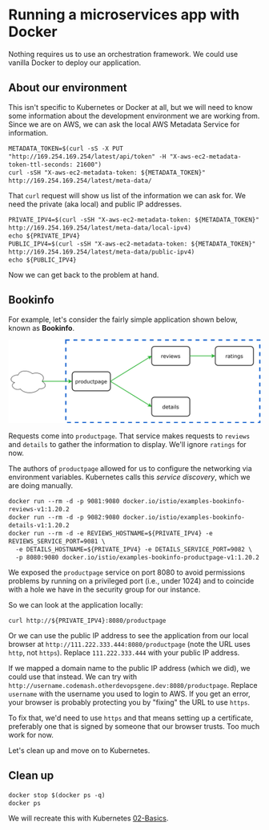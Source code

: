 # Running a microservices app with Docker

Nothing requires us to use an orchestration framework. We could use vanilla
Docker to deploy our application.

## About our environment

This isn't specific to Kubernetes or Docker at all, but we will need to know
some information about the development environment we are working from. Since we
are on AWS, we can ask the local AWS Metadata Service for information.

```shell
METADATA_TOKEN=$(curl -sS -X PUT "http://169.254.169.254/latest/api/token" -H "X-aws-ec2-metadata-token-ttl-seconds: 21600")
curl -sSH "X-aws-ec2-metadata-token: ${METADATA_TOKEN}" http://169.254.169.254/latest/meta-data/
```

That `curl` request will show us list of the information we can ask for. We need
the private (aka local) and public IP addresses. 

```shell
PRIVATE_IPV4=$(curl -sSH "X-aws-ec2-metadata-token: ${METADATA_TOKEN}" http://169.254.169.254/latest/meta-data/local-ipv4)
echo ${PRIVATE_IPV4}
PUBLIC_IPV4=$(curl -sSH "X-aws-ec2-metadata-token: ${METADATA_TOKEN}" http://169.254.169.254/latest/meta-data/public-ipv4)
echo ${PUBLIC_IPV4}
```

Now we can get back to the problem at hand.

## Bookinfo

For example, let's consider the fairly simple application shown below, known as
**Bookinfo**. 

<img src="../bookinfo-basic.svg">

Requests come into `productpage`. That service makes requests to `reviews` and
`details` to gather the information to display. We'll ignore `ratings` for now.

The authors of `productpage` allowed for us to configure the networking via
environment variables. Kubernetes calls this *service discovery*, which we are
doing manually. 

```shell
docker run --rm -d -p 9081:9080 docker.io/istio/examples-bookinfo-reviews-v1:1.20.2
docker run --rm -d -p 9082:9080 docker.io/istio/examples-bookinfo-details-v1:1.20.2
docker run --rm -d -e REVIEWS_HOSTNAME=${PRIVATE_IPV4} -e REVIEWS_SERVICE_PORT=9081 \
  -e DETAILS_HOSTNAME=${PRIVATE_IPV4} -e DETAILS_SERVICE_PORT=9082 \
  -p 8080:9080 docker.io/istio/examples-bookinfo-productpage-v1:1.20.2
```

We exposed the `productpage` service on port 8080 to avoid permissions problems
by running on a privileged port (i.e., under 1024) and to coincide with a hole
we have in the security group for our instance.

So we can look at the application locally:

```shell
curl http://${PRIVATE_IPV4}:8080/productpage
```

Or we can use the public IP address to see the application from our local
browser at `http://111.222.333.444:8080/productpage` (note the URL uses `http`,
not `https`). Replace `111.222.333.444` with your public IP address.

If we mapped a domain name to the public IP address (which we did), we could use
that instead. We can try with
`http://username.codemash.otherdevopsgene.dev:8080/productpage`. Replace
`username` with the username you used to login to AWS. If you get an error, your
browser is probably protecting you by "fixing" the URL to use `https`. 

To fix that, we'd need to use `https` and that means setting up a certificate,
preferably one that is signed by someone that our browser trusts. Too much work
for now.

Let's clean up and move on to Kubernetes.

## Clean up

```shell
docker stop $(docker ps -q)
docker ps
```

We will recreate this with Kubernetes
[02-Basics](../02-Basics/README.md).
